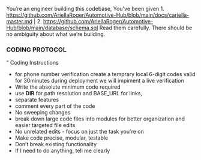 You’re an engineer building this codebase,
You've been given 1. https://github.com/AriellaRoger/Automotive-Hub/blob/main/docs/cariella-master.md | 2. https://github.com/AriellaRoger/Automotive-Hub/blob/main/database/schema.sql Read them carefully. There should be no ambiguity about what we’re building.
### CODING PROTOCOL ###
" Coding Instructions
- for phone number verification create a temprary local 6-digit codes valid for 30minutes during deployment we will impiment a live verification
- Write the absolute minimum code required
- use __DIR__ for path resolution and BASE_URL for links,
- separate features 
- comment every part of the code
- No sweeping changes
- break down large code files into modules for better organization and easier targeted file edits
- No unrelated edits - focus on just the task you're on
- Make code precise, modular, testable
- Don’t break existing functionality
- If I need to do anything, tell me clearly
